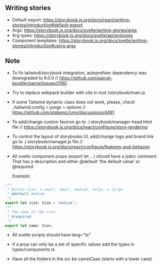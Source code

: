 ## Writing stories

-   Default export: https://storybook.js.org/docs/react/writing-stories/introduction#default-export
-   Args: https://storybook.js.org/docs/svelte/writing-stories/args
-   Arg types: https://storybook.js.org/docs/svelte/api/argtypes
-   Component templates: https://storybook.js.org/docs/svelte/writing-stories/introduction#using-args

## Note

-   To fix tailwind/storybook integration, autoprefixer dependency was downgraded to 9.0.0
    // https://github.com/parcel-bundler/parcel/issues/5160

-   Try to replace webpack builder with vite in root /storybook/main.js

-   If some Tailwind dynamic class does not work, please, check ./tailwind.config > purge > options
    // https://github.com/statamic/cms/discussions/4491

-   To add/change custom favicon go to ./.storybook/manager-head.html file
    // https://storybook.js.org/docs/react/configure/story-rendering

-   To control the layout of storybooks UI, add/change logo and brand link go to ./.storybook/manager.js file
    // https://storybook.js.org/docs/react/configure/features-and-behavior

-   All svelte component props (export let ...) should have a jsdoc comment. That has a description and either @default 'the default value' or @required

    Example:

```ts
/**
 * Button size: x-small, small, medium, large, x-large
 * @default medium
 */
export let size: Size = 'medium';
/**
 * The name of the icon
 * @required
 */
export let name: Icon;
```

-   All svelte scripts should have lang="ts"

-   If a prop can only be a set of specific values add the types in types/components.ts

-   Have all the folders in the src be camelCase (starts with a lower case)
